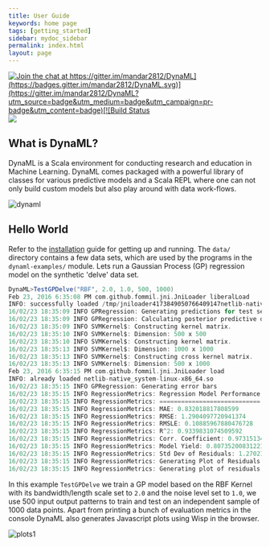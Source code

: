 ```yaml
---
title: User Guide
keywords: home page
tags: [getting_started]
sidebar: mydoc_sidebar
permalink: index.html
layout: page
---
```


[![Join the chat at https://gitter.im/mandar2812/DynaML](https://badges.gitter.im/mandar2812/DynaML.svg)](https://gitter.im/mandar2812/DynaML?utm_source=badge&utm_medium=badge&utm_campaign=pr-badge&utm_content=badge)[![Build Status](https://travis-ci.org/mandar2812/DynaML.svg?branch=branch-1.0)](https://travis-ci.org/mandar2812/DynaML) [![](https://jitpack.io/v/mandar2812/DynaML.svg)](https://jitpack.io/#mandar2812/DynaML)

## What is DynaML?

DynaML is a Scala environment for conducting research and education in Machine Learning. DynaML comes packaged with a powerful library of classes for various predictive models and a Scala REPL where one can not only build custom models but also play around with data work-flows.

![dynaml]({{site.baseurl}}/images/screenshot.png)

## Hello World

Refer to the [installation]({{site.baseurl}}/mydoc_dynaml_install.html) guide for getting up and running. The `data/` directory contains a few data sets, which are used by the programs in the `dynaml-examples/` module. Lets run a Gaussian Process (GP) regression model on the synthetic 'delve' data set.


```scala
DynaML>TestGPDelve("RBF", 2.0, 1.0, 500, 1000)
Feb 23, 2016 6:35:08 PM com.github.fommil.jni.JniLoader liberalLoad
INFO: successfully loaded /tmp/jniloader4173849050766409147netlib-native_system-linux-x86_64.so
16/02/23 18:35:09 INFO GPRegression: Generating predictions for test set
16/02/23 18:35:09 INFO GPRegression: Calculating posterior predictive distribution
16/02/23 18:35:09 INFO SVMKernel$: Constructing kernel matrix.
16/02/23 18:35:10 INFO SVMKernel$: Dimension: 500 x 500
16/02/23 18:35:10 INFO SVMKernel$: Constructing kernel matrix.
16/02/23 18:35:13 INFO SVMKernel$: Dimension: 1000 x 1000
16/02/23 18:35:13 INFO SVMKernel$: Constructing cross kernel matrix.
16/02/23 18:35:13 INFO SVMKernel$: Dimension: 500 x 1000
Feb 23, 2016 6:35:15 PM com.github.fommil.jni.JniLoader load
INFO: already loaded netlib-native_system-linux-x86_64.so
16/02/23 18:35:15 INFO GPRegression: Generating error bars
16/02/23 18:35:15 INFO RegressionMetrics: Regression Model Performance
16/02/23 18:35:15 INFO RegressionMetrics: ============================
16/02/23 18:35:15 INFO RegressionMetrics: MAE: 0.832018817808599
16/02/23 18:35:15 INFO RegressionMetrics: RMSE: 1.2904097720941374
16/02/23 18:35:15 INFO RegressionMetrics: RMSLE: 0.10885967880476728
16/02/23 18:35:15 INFO RegressionMetrics: R^2: 0.9339831074509592
16/02/23 18:35:15 INFO RegressionMetrics: Corr. Coefficient: 0.9731513401331606
16/02/23 18:35:15 INFO RegressionMetrics: Model Yield: 0.8073520083122128
16/02/23 18:35:15 INFO RegressionMetrics: Std Dev of Residuals: 1.270213452763595
16/02/23 18:35:15 INFO RegressionMetrics: Generating Plot of Residuals
16/02/23 18:35:15 INFO RegressionMetrics: Generating plot of residuals vs labels


```

In this example `TestGPDelve` we train a GP model based on the RBF Kernel with its bandwidth/length scale set to `2.0` and the noise level set to `1.0`, we use 500 input output patterns to train and test on an independent sample of 1000 data points. Apart from printing a bunch of evaluation metrics in the console DynaML also generates Javascript plots using Wisp in the browser.

![plots1](https://cloud.githubusercontent.com/assets/1389553/13259040/ff9bfa84-da55-11e5-9325-f58a73ebf532.png)
